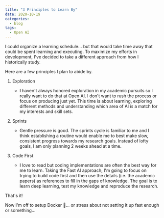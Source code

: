 ```yaml
---
title: "3 Principles to Learn By"
date: 2020-10-19
categories:
  - blog
tags:
  - Open AI
---
```


I could organize a learning schedule... but that would take time away that could be spent learning and executing. To maximize my efforts in development, I've decided to take a different approach from how I historically study.

Here are a few principles I plan to abide by.

1. Exploration

   - I haven't always honored exploration in my academic pursuits so I really want to do that at Open AI. I don't want to rush the process or focus on producing just yet. This time is about learning, exploring different methods and understanding which area of AI is a match for my interests and skill sets.

2. Sprints

   - Gentle pressure is good. The sprints cycle is familiar to me and I think establishing a routine would enable me to best make slow, consistent progress towards my research goals. Instead of lofty goals, I am only planning 2 weeks ahead at a time.

3. Code First

   - I love to read but coding implementations are often the best way for  me to learn. Taking the Fast AI approach, I'm going to focus on trying to build code first and then use the details (i.e. the academic papers) as references to fill in the gaps of knowledge. The goal is to learn deep learning, test my knowledge and reproduce the research.

That's it!

Now I'm off to setup Docker :whale:...
or stress about not setting it up fast enough or something...
